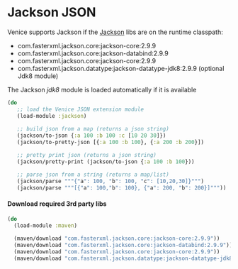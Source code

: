 # Jackson JSON

Venice supports Jackson if the [Jackson](https://github.com/FasterXML/jackson) libs are on the runtime classpath:

 - com.fasterxml.jackson.core:jackson-core:2.9.9
 - com.fasterxml.jackson.core:jackson-databind:2.9.9
 - com.fasterxml.jackson.core:jackson-core:2.9.9
 - com.fasterxml.jackson.datatype:jackson-datatype-jdk8:2.9.9 (optional Jdk8 module)
 
The Jackson _jdk8_ module is loaded automatically if it is available
 

```clojure
(do
   ;; load the Venice JSON extension module
   (load-module :jackson)
   
   ;; build json from a map (returns a json string)
   (jackson/to-json {:a 100 :b 100 :c [10 20 30]})
   (jackson/to-pretty-json [{:a 100 :b 100}, {:a 200 :b 200}])

   ;; pretty print json (returns a json string)
   (jackson/pretty-print (jackson/to-json {:a 100 :b 100}))

   ;; parse json from a string (returns a map/list)
   (jackson/parse """{"a": 100, "b": 100, "c": [10,20,30]}""")
   (jackson/parse """[{"a": 100,"b": 100}, {"a": 200, "b": 200}]"""))
```



#### Download required 3rd party libs

```clojure
(do
  (load-module :maven)
  
  (maven/download "com.fasterxml.jackson.core:jackson-core:2.9.9"))
  (maven/download "com.fasterxml.jackson.core:jackson-databind:2.9.9"))
  (maven/download "com.fasterxml.jackson.core:jackson-core:2.9.9"))
  (maven/download "com.fasterxml.jackson.datatype:jackson-datatype-jdk8:2.9.9"))
```

